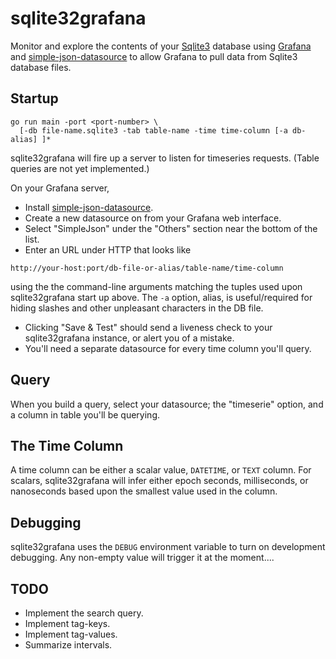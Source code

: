 # sqlite32grafana

Monitor and explore the contents of your
[Sqlite3](https://www.sqlite.org/index.html) database using
[Grafana](https://github.com/grafana/grafana) and
[simple-json-datasource](https://github.com/grafana/simple-json-datasource)
 to allow Grafana to pull data from Sqlite3 database files.

## Startup
```
go run main -port <port-number> \
  [-db file-name.sqlite3 -tab table-name -time time-column [-a db-alias] ]*
```

sqlite32grafana will fire up a server to listen for timeseries requests.
(Table queries are not yet implemented.)

On your Grafana server,

- Install [simple-json-datasource](https://github.com/grafana/simple-json-datasource).
- Create a new datasource on from your Grafana web interface.
 - Select "SimpleJson" under the "Others" section near the bottom of the list.
 - Enter an URL under HTTP that looks like
```
http://your-host:port/db-file-or-alias/table-name/time-column
```
 using the the command-line arguments matching the tuples used upon sqlite32grafana start up above.  The `-a` option, alias, is useful/required for hiding slashes and other unpleasant characters in the DB file.
 - Clicking "Save & Test" should send a liveness check to your sqlite32grafana instance, or alert you of a mistake.
- You'll need a separate datasource for every time column you'll query.

## Query

When you build a query, select your datasource; the "timeserie" option, and a
column in table you'll be querying.

## The Time Column

A time column can be either a scalar value, `DATETIME`, or `TEXT` column.
For scalars, sqlite32grafana will infer either epoch seconds, milliseconds, or
nanoseconds based upon the smallest value used in the column.

## Debugging

sqlite32grafana uses the `DEBUG` environment variable to turn on development
debugging.  Any non-empty value will trigger it at the moment....

## TODO
- Implement the search query.
- Implement tag-keys.
- Implement tag-values.
- Summarize intervals.
